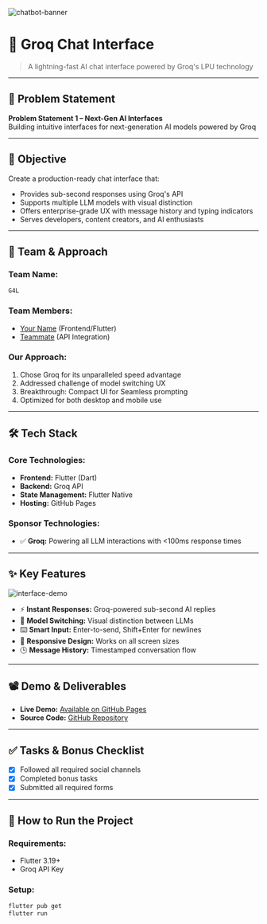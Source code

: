 ![chatbot-banner](https://github.com/user-attachments/assets/a1493b84-e4e2-456e-a791-ce35ee2bcf2f)

# 🚀 Groq Chat Interface

> A lightning-fast AI chat interface powered by Groq's LPU technology

---

## 📌 Problem Statement

**Problem Statement 1 – Next-Gen AI Interfaces**  
Building intuitive interfaces for next-generation AI models powered by Groq

---

## 🎯 Objective

Create a production-ready chat interface that:
- Provides sub-second responses using Groq's API
- Supports multiple LLM models with visual distinction
- Offers enterprise-grade UX with message history and typing indicators
- Serves developers, content creators, and AI enthusiasts

---

## 🧠 Team & Approach

### Team Name:  
`G4L`

### Team Members:  
- [Your Name](https://github.com/) (Frontend/Flutter)  
- [Teammate](https://linkedin.com/) (API Integration)  

### Our Approach:  
1. Chose Groq for its unparalleled speed advantage
2. Addressed challenge of model switching UX
3. Breakthrough: Compact UI for Seamless prompting
4. Optimized for both desktop and mobile use

---

## 🛠️ Tech Stack

### Core Technologies:
- **Frontend:** Flutter (Dart)
- **Backend:** Groq API
- **State Management:** Flutter Native
- **Hosting:** GitHub Pages

### Sponsor Technologies:
- ✅ **Groq:** Powering all LLM interactions with <100ms response times


---

## ✨ Key Features

![interface-demo](https://example.com/demo.gif)

- ⚡ **Instant Responses:** Groq-powered sub-second AI replies
- 🎨 **Model Switching:** Visual distinction between LLMs
- ⌨️ **Smart Input:** Enter-to-send, Shift+Enter for newlines
- 📱 **Responsive Design:** Works on all screen sizes
- 🕒 **Message History:** Timestamped conversation flow

---

## 📽️ Demo & Deliverables

- **Live Demo:** [Available on GitHub Pages]()  
- **Source Code:** [GitHub Repository]()  

---

## ✅ Tasks & Bonus Checklist

- [x] Followed all required social channels
- [x] Completed bonus tasks
- [x] Submitted all required forms

---

## 🧪 How to Run the Project

### Requirements:
- Flutter 3.19+
- Groq API Key

### Setup:
```bash
flutter pub get
flutter run
